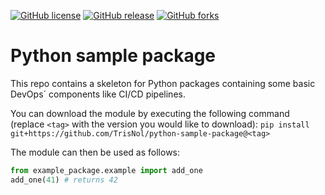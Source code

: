 [![GitHub license](https://img.shields.io/github/license/TrisNol/python-sample-package.svg)](https://github.com/TrisNol/python-sample-package/blob/master/LICENSE)
[![GitHub release](https://img.shields.io/github/release/TrisNol/python-sample-package.svg)](https://GitHub.com/TrisNol/python-sample-package/releases/)
[![GitHub forks](https://img.shields.io/github/forks/TrisNol/python-sample-package.svg?style=social&label=Fork&maxAge=2592000)](https://github.com/TrisNol/python-sample-package)
# Python sample package
This repo contains a skeleton for Python packages containing some basic DevOps´ components like CI/CD pipelines.

You can download the module by executing the following command (replace `<tag>` with the version you would like to download):
`pip install git+https://github.com/TrisNol/python-sample-package@<tag>`

The module can then be used as follows:
```python
from example_package.example import add_one
add_one(41) # returns 42
```